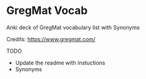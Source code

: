 # GregMat Vocab
Anki deck of GregMat vocabulary list with Synonyms

Credits: https://www.gregmat.com/

TODO
- Update the readme with instuctions
- Synonyms
